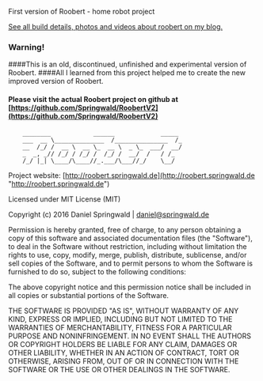 First version of Roobert - home robot project

[See all build details, photos and videos about roobert on my blog.](http://blog.springwald.de/blog/page/home-robot)

### Warning!
####This is an old, discontinued, unfinished and experimental version of Roobert. 
####All I learned from this project helped me to create the new improved version of Roobert.
#### Please visit the actual Roobert project on github at [https://github.com/Springwald/RoobertV2](https://github.com/Springwald/RoobertV2)

     
		________            ______             _____ 
		___  __ \______________  /_______________  /_
		__  /_/ /  __ \  __ \_  __ \  _ \_  ___/  __/
		_  _, _// /_/ / /_/ /  /_/ /  __/  /   / /_  
		/_/ |_| \____/\____//_.___/\___//_/    \__/

Project website: [http://roobert.springwald.de](http://roobert.springwald.de "http://roobert.springwald.de")

Licensed under MIT License (MIT)

Copyright (c) 2016 Daniel Springwald | daniel@springwald.de

Permission is hereby granted, free of charge, to any person obtaining
a copy of this software and associated documentation files (the
"Software"), to deal in the Software without restriction, including
without limitation the rights to use, copy, modify, merge, publish,
distribute, sublicense, and/or sell copies of the Software, and to permit
persons to whom the Software is furnished to do so, subject to
the following conditions:


The above copyright notice and this permission notice shall be
included in all copies or substantial portions of the Software.


THE SOFTWARE IS PROVIDED "AS IS", WITHOUT WARRANTY OF ANY KIND, EXPRESS
OR IMPLIED, INCLUDING BUT NOT LIMITED TO THE WARRANTIES OF MERCHANTABILITY,
FITNESS FOR A PARTICULAR PURPOSE AND NONINFRINGEMENT. IN NO EVENT SHALL
THE AUTHORS OR COPYRIGHT HOLDERS BE LIABLE FOR ANY CLAIM, DAMAGES OR OTHER
LIABILITY, WHETHER IN AN ACTION OF CONTRACT, TORT OR OTHERWISE, ARISING
FROM, OUT OF OR IN CONNECTION WITH THE SOFTWARE OR THE USE OR OTHER
DEALINGS IN THE SOFTWARE.